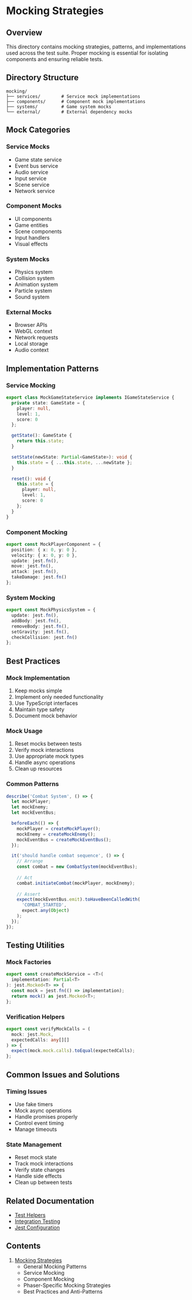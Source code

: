 # Mocking Strategies

## Overview
This directory contains mocking strategies, patterns, and implementations used across the test suite. Proper mocking is essential for isolating components and ensuring reliable tests.

## Directory Structure
```
mocking/
├── services/        # Service mock implementations
├── components/      # Component mock implementations
├── systems/         # Game system mocks
└── external/        # External dependency mocks
```

## Mock Categories

### Service Mocks
- Game state service
- Event bus service
- Audio service
- Input service
- Scene service
- Network service

### Component Mocks
- UI components
- Game entities
- Scene components
- Input handlers
- Visual effects

### System Mocks
- Physics system
- Collision system
- Animation system
- Particle system
- Sound system

### External Mocks
- Browser APIs
- WebGL context
- Network requests
- Local storage
- Audio context

## Implementation Patterns

### Service Mocking
```typescript
export class MockGameStateService implements IGameStateService {
  private state: GameState = {
    player: null,
    level: 1,
    score: 0
  };

  getState(): GameState {
    return this.state;
  }

  setState(newState: Partial<GameState>): void {
    this.state = { ...this.state, ...newState };
  }

  reset(): void {
    this.state = {
      player: null,
      level: 1,
      score: 0
    };
  }
}
```

### Component Mocking
```typescript
export const MockPlayerComponent = {
  position: { x: 0, y: 0 },
  velocity: { x: 0, y: 0 },
  update: jest.fn(),
  move: jest.fn(),
  attack: jest.fn(),
  takeDamage: jest.fn()
};
```

### System Mocking
```typescript
export const MockPhysicsSystem = {
  update: jest.fn(),
  addBody: jest.fn(),
  removeBody: jest.fn(),
  setGravity: jest.fn(),
  checkCollision: jest.fn()
};
```

## Best Practices

### Mock Implementation
1. Keep mocks simple
2. Implement only needed functionality
3. Use TypeScript interfaces
4. Maintain type safety
5. Document mock behavior

### Mock Usage
1. Reset mocks between tests
2. Verify mock interactions
3. Use appropriate mock types
4. Handle async operations
5. Clean up resources

### Common Patterns
```typescript
describe('Combat System', () => {
  let mockPlayer;
  let mockEnemy;
  let mockEventBus;

  beforeEach(() => {
    mockPlayer = createMockPlayer();
    mockEnemy = createMockEnemy();
    mockEventBus = createMockEventBus();
  });

  it('should handle combat sequence', () => {
    // Arrange
    const combat = new CombatSystem(mockEventBus);
    
    // Act
    combat.initiateCombat(mockPlayer, mockEnemy);
    
    // Assert
    expect(mockEventBus.emit).toHaveBeenCalledWith(
      'COMBAT_STARTED',
      expect.any(Object)
    );
  });
});
```

## Testing Utilities

### Mock Factories
```typescript
export const createMockService = <T>(
  implementation: Partial<T>
): jest.Mocked<T> => {
  const mock = jest.fn(() => implementation);
  return mock() as jest.Mocked<T>;
};
```

### Verification Helpers
```typescript
export const verifyMockCalls = (
  mock: jest.Mock,
  expectedCalls: any[][]
) => {
  expect(mock.mock.calls).toEqual(expectedCalls);
};
```

## Common Issues and Solutions

### Timing Issues
- Use fake timers
- Mock async operations
- Handle promises properly
- Control event timing
- Manage timeouts

### State Management
- Reset mock state
- Track mock interactions
- Verify state changes
- Handle side effects
- Clean up between tests

## Related Documentation
- [Test Helpers](../helpers/index.md)
- [Integration Testing](../integration-testing/index.md)
- [Jest Configuration](../jest-testing-strategy.md)

## Contents

1. [Mocking Strategies](./mocking-strategies.md)
   - General Mocking Patterns
   - Service Mocking
   - Component Mocking
   - Phaser-Specific Mocking Strategies
   - Best Practices and Anti-Patterns
